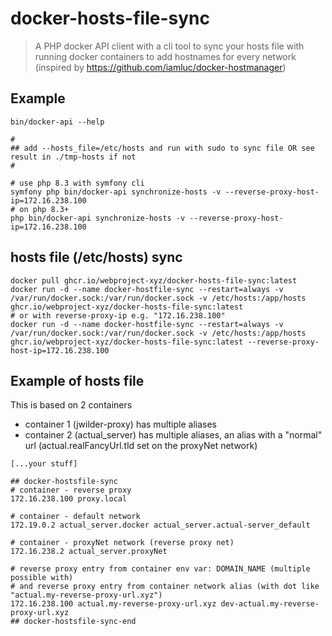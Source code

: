 # docker-hosts-file-sync
> A PHP docker API client with a cli tool to sync your hosts file with running docker containers to add hostnames for every network 
> (inspired by https://github.com/iamluc/docker-hostmanager)

## Example
```shell
bin/docker-api --help

# 
## add --hosts_file=/etc/hosts and run with sudo to sync file OR see result in ./tmp-hosts if not
#

# use php 8.3 with symfony cli
symfony php bin/docker-api synchronize-hosts -v --reverse-proxy-host-ip=172.16.238.100
# on php 8.3+
php bin/docker-api synchronize-hosts -v --reverse-proxy-host-ip=172.16.238.100
```

## hosts file (/etc/hosts) sync
```shell
docker pull ghcr.io/webproject-xyz/docker-hosts-file-sync:latest
docker run -d --name docker-hostfile-sync --restart=always -v /var/run/docker.sock:/var/run/docker.sock -v /etc/hosts:/app/hosts ghcr.io/webproject-xyz/docker-hosts-file-sync:latest
# or with reverse-proxy-ip e.g. "172.16.238.100"
docker run -d --name docker-hostfile-sync --restart=always -v /var/run/docker.sock:/var/run/docker.sock -v /etc/hosts:/app/hosts ghcr.io/webproject-xyz/docker-hosts-file-sync:latest --reverse-proxy-host-ip=172.16.238.100
```

## Example of hosts file
This is based on 2 containers 
* container 1 (jwilder-proxy) has multiple aliases
* container 2 (actual_server) has multiple aliases, an alias with a "normal" url (actual.realFancyUrl.tld set on the proxyNet network)


```text
[...your stuff]

## docker-hostsfile-sync
# container - reverse proxy
172.16.238.100 proxy.local

# container - default network
172.19.0.2 actual_server.docker actual_server.actual-server_default

# container - proxyNet network (reverse proxy net)
172.16.238.2 actual_server.proxyNet

# reverse proxy entry from container env var: DOMAIN_NAME (multiple possible with)
# and reverse proxy entry from container network alias (with dot like "actual.my-reverse-proxy-url.xyz")
172.16.238.100 actual.my-reverse-proxy-url.xyz dev-actual.my-reverse-proxy-url.xyz
## docker-hostsfile-sync-end
```
